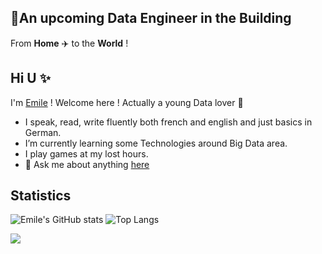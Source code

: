 ## :rocket:An upcoming Data Engineer in the Building
From **Home** :airplane: to the **World** !

## Hi U :sparkles:

I'm [Emile](https://ekane3.github.io) ! Welcome here ! Actually a young Data lover :sparkling_heart: 

* I speak, read, write fluently both french and english and just basics in German.
* I’m currently learning some Technologies around Big Data area.
* I play games at my lost hours.
* 💬 Ask me about anything [here](https://github.com/ekane3/ekane3.github.io/issues)

## Statistics
![Emile's GitHub stats](https://github-readme-stats.vercel.app/api?username=ekane3)
![Top Langs](https://github-readme-stats.vercel.app/api/top-langs/?username=ekane3&layout=compact)
 
<a href="https://github.com/ekane3/ekane3.github.io">
  <img align="center" src="https://github-readme-stats.vercel.app/api/pin/?username=ekane3&repo=ekane3.github.io" />
</a>

